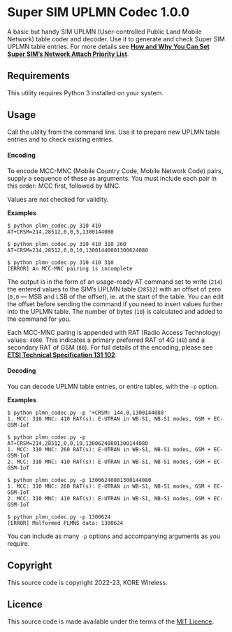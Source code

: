 # Super SIM UPLMN Codec 1.0.0

A basic but handy SIM UPLMN (User-controlled Public Land Mobile Network) table coder and decoder. Use it to generate and check Super SIM UPLMN table entries. For more details see [**How and Why You Can Set Super SIM’s Network Attach Priority List**](https://www.twilio.com/docs/iot/supersim/how-and-why-to-set-super-sims-uplmn-table).

## Requirements

This utility requires Python 3 installed on your system.

## Usage

Call the utility from the command line. Use it to prepare new UPLMN table entries and to check existing entries.

#### Encoding

To encode MCC-MNC (Mobile Country Code, Mobile Network Code) pairs, supply a sequence of these as arguments. You must include each pair in this order: MCC first, followed by MNC.

Values are not checked for validity.

**Examples**

```shell
$ python plmn_codec.py 310 410
AT+CRSM=214,28512,0,0,5,1300144080
```

```shell
$ python plmn_codec.py 310 410 310 260
AT+CRSM=214,28512,0,0,10,13001440801300624080
```

```shell
$ python plmn_codec.py 310 410 310
[ERROR] An MCC-MNC pairing is incomplete
```

The output is in the form of an usage-ready AT command set to write (`214`) the entered values to the SIM’s UPLMN table (`28512`) with an offset of zero (`0,0` — MSB and LSB of the offset), ie. at the start of the table. You can edit the offset before sending the command if you need to insert values further into the UPLMN table. The number of bytes (`10`) is calculated and added to the command for you.

Each MCC-MNC paring is appended with RAT (Radio Access Technology) values: `4080`. This indicates a primary preferred RAT of 4G (`40`) and a secondary RAT of GSM (`80`). For full details of the encoding, please see [**ETSI Technical Specification 131 102**](https://www.etsi.org/deliver/etsi_ts/131100_131199/131102/15.05.00_60/ts_131102v150500p.pdf).

#### Decoding

You can decode UPLMN table entries, or entire tables, with the `-p` option.

**Examples**

```shell
$ python plmn_codec.py -p '+CRSM: 144,0,1300144080'
1. MCC: 310 MNC: 410 RAT(s): E-UTRAN in WB-S1, NB-S1 modes, GSM + EC-GSM-IoT
```

```shell
$ python plmn_codec.py -p AT+CRSM=214,28512,0,0,10,13006240801300144080
1. MCC: 310 MNC: 260 RAT(s): E-UTRAN in WB-S1, NB-S1 modes, GSM + EC-GSM-IoT
2. MCC: 310 MNC: 410 RAT(s): E-UTRAN in WB-S1, NB-S1 modes, GSM + EC-GSM-IoT
```

```shell
$ python plmn_codec.py -p 13006240801300144080
1. MCC: 310 MNC: 260 RAT(s): E-UTRAN in WB-S1, NB-S1 modes, GSM + EC-GSM-IoT
2. MCC: 310 MNC: 410 RAT(s): E-UTRAN in WB-S1, NB-S1 modes, GSM + EC-GSM-IoT
```

```shell
$ python plmn_codec.py -p 1300624
[ERROR] Malformed PLMNS data: 1300624
```

You can include as many `-p` options and accompanying arguments as you require.

## Copyright

This source code is copyright 2022-23, KORE Wireless.

## Licence

This source code is made available under the terms of the [MIT Licence](LICENSE.md).